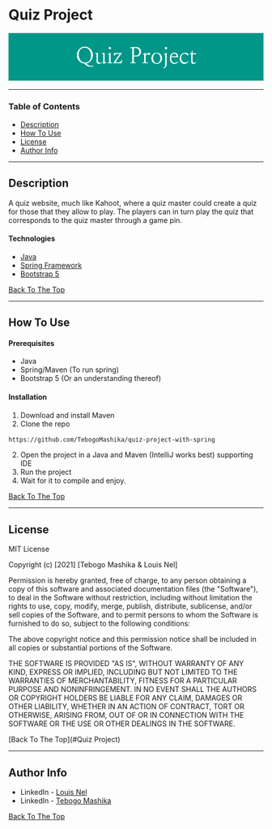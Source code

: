 # Quiz Project

![App Banner](/readme_resources/Quiz_Project.png)


---


### Table of Contents

- [Description](#description)
- [How To Use](#how-to-use)
- [License](#license)
- [Author Info](#author-info)


---


## Description

A quiz website, much like Kahoot, where a quiz master could create a quiz for those that they allow to play. The players can
in turn play the quiz that corresponds to the quiz master through a game pin. 

#### Technologies

- [Java](https://www.oracle.com/java/technologies/downloads/)
- [Spring Framework](https://spring.io/)
- [Bootstrap 5](https://getbootstrap.com/docs/5.1/getting-started/introduction/)


[Back To The Top](#Quiz-Project)

---


## How To Use


#### Prerequisites

- Java
- Spring/Maven (To run spring)
- Bootstrap 5 (Or an understanding thereof)


#### Installation


1. Download and install Maven
2. Clone the repo
```sh
https://github.com/TebogoMashika/quiz-project-with-spring
```
2. Open the project in a Java and Maven (IntelliJ works best) supporting IDE
3. Run the project
4. Wait for it to compile and enjoy.


[Back To The Top](#Quiz-Project)

---


## License


MIT License

Copyright (c) [2021] [Tebogo Mashika & Louis Nel]

Permission is hereby granted, free of charge, to any person obtaining a copy
of this software and associated documentation files (the "Software"), to deal
in the Software without restriction, including without limitation the rights
to use, copy, modify, merge, publish, distribute, sublicense, and/or sell
copies of the Software, and to permit persons to whom the Software is
furnished to do so, subject to the following conditions:

The above copyright notice and this permission notice shall be included in all
copies or substantial portions of the Software.

THE SOFTWARE IS PROVIDED "AS IS", WITHOUT WARRANTY OF ANY KIND, EXPRESS OR
IMPLIED, INCLUDING BUT NOT LIMITED TO THE WARRANTIES OF MERCHANTABILITY,
FITNESS FOR A PARTICULAR PURPOSE AND NONINFRINGEMENT. IN NO EVENT SHALL THE
AUTHORS OR COPYRIGHT HOLDERS BE LIABLE FOR ANY CLAIM, DAMAGES OR OTHER
LIABILITY, WHETHER IN AN ACTION OF CONTRACT, TORT OR OTHERWISE, ARISING FROM,
OUT OF OR IN CONNECTION WITH THE SOFTWARE OR THE USE OR OTHER DEALINGS IN THE
SOFTWARE.


[Back To The Top](#Quiz Project)

---


## Author Info

- LinkedIn - [Louis Nel](https://www.linkedin.com/in/louis-nel-26024a215/)
- LinkedIn - [Tebogo Mashika](https://www.linkedin.com/in/tebogo-mashika-9b7898149/)


[Back To The Top](Quiz-Project)
